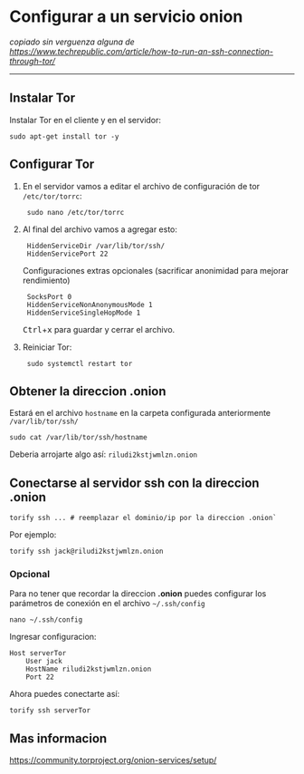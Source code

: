 # Configurar a un servicio onion

*copiado sin verguenza alguna de <https://www.techrepublic.com/article/how-to-run-an-ssh-connection-through-tor/>*

---

## Instalar Tor

Instalar Tor en el cliente y en el servidor:

    sudo apt-get install tor -y

## Configurar Tor

1. En el servidor vamos a editar el archivo de configuración de tor `/etc/tor/torrc`:

        sudo nano /etc/tor/torrc

2. Al final del archivo vamos a agregar esto:

        HiddenServiceDir /var/lib/tor/ssh/
        HiddenServicePort 22

    Configuraciones extras opcionales (sacrificar anonimidad para mejorar rendimiento)

        SocksPort 0
        HiddenServiceNonAnonymousMode 1
        HiddenServiceSingleHopMode 1

    <kbd>Ctrl</kbd>+<kbd>x</kbd> para guardar y cerrar el archivo.

3. Reiniciar Tor:

        sudo systemctl restart tor

## Obtener la direccion .onion

Estará en el archivo `hostname` en la carpeta configurada anteriormente `/var/lib/tor/ssh/`

    sudo cat /var/lib/tor/ssh/hostname

Deberia arrojarte algo así: `riludi2kstjwmlzn.onion`

## Conectarse al servidor ssh con la direccion .onion

    torify ssh ... # reemplazar el dominio/ip por la direccion .onion`

Por ejemplo:

    torify ssh jack@riludi2kstjwmlzn.onion

### Opcional

Para no tener que recordar la direccion **.onion** puedes configurar los parámetros de conexión en el archivo `~/.ssh/config`

    nano ~/.ssh/config

Ingresar configuracion:

    Host serverTor
        User jack
        HostName riludi2kstjwmlzn.onion
        Port 22

Ahora puedes conectarte así:

    torify ssh serverTor

## Mas informacion

<https://community.torproject.org/onion-services/setup/>
